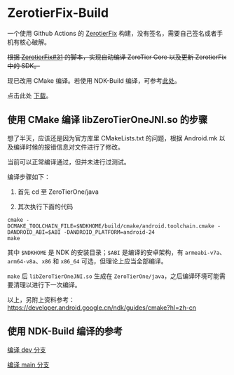 ZerotierFix-Build
======

一个使用 Github Actions 的 [ZerotierFix](https://github.com/kaaass/ZerotierFix) 构建，没有签名，需要自己签名或者手机有核心破解。

~~根据 [ZerotierFix#31](https://github.com/kaaass/ZerotierFix/issues/31) 的脚本，实现自动编译 ZeroTier Core 以及更新 ZerotierFix 中的 SDK。~~

现已改用 CMake 编译。若使用 NDK-Build 编译，可参考[此处](https://github.com/sffxzzp/ZerotierFix-Build#%E4%BD%BF%E7%94%A8-ndk-build-%E7%BC%96%E8%AF%91%E7%9A%84%E5%8F%82%E8%80%83)。

点击此处 [下载](https://nightly.ore-imo.tk/ZerotierFix-Build)。

使用 CMake 编译 libZeroTierOneJNI.so 的步骤
------

想了半天，应该还是因为官方库里 CMakeLists.txt 的问题，根据 Android.mk 以及编译时候的报错信息对文件进行了修改。

当前可以正常编译通过，但并未进行过测试。

编译步骤如下：
1. 首先 cd 至 ZeroTierOne/java

2. 其次执行下面的代码

``` shell
cmake -DCMAKE_TOOLCHAIN_FILE=$NDKHOME/build/cmake/android.toolchain.cmake -DANDROID_ABI=$ABI -DANDROID_PLATFORM=android-24
make
```

其中 `$NDKHOME` 是 NDK 的安装目录；`$ABI` 是编译的安卓架构，有 `armeabi-v7a`、`arm64-v8a`、`x86` 和 `x86_64` 可选，但理论上应当全部编译。

`make` 后 `libZeroTierOneJNI.so` 生成在 `ZeroTierOne/java`，之后编译环境可能需要清理以进行下一次编译。

以上，另附上资料参考：https://developer.android.google.cn/ndk/guides/cmake?hl=zh-cn

使用 NDK-Build 编译的参考
------
[编译 dev 分支](https://github.com/sffxzzp/ZerotierFix-Build/tree/b8b7b28d26f1ada9e272d43dfb7283ccc231fcdd)

[编译 main 分支](https://github.com/sffxzzp/ZerotierFix-Build/tree/94add5f4cc6f0fb8c1237fa9b822708848d9221c)
